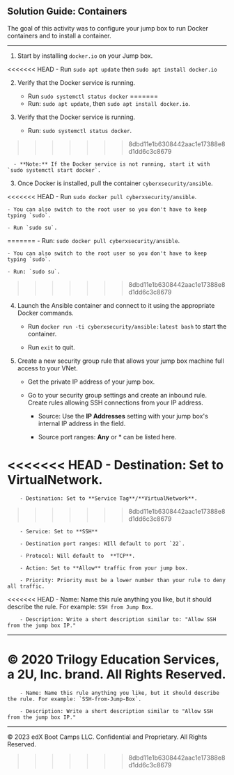 ## Solution Guide: Containers

The goal of this activity was to configure your jump box to run Docker containers and to install a container.

---

1. Start by installing `docker.io` on your Jump box.

<<<<<<< HEAD
    - Run `sudo apt update` then `sudo apt install docker.io`

2. Verify that the Docker service is running.

    - Run `sudo systemctl status docker`
=======
    - Run: `sudo apt update`, then `sudo apt install docker.io`.

2. Verify that the Docker service is running.

    - Run: `sudo systemctl status docker`.
>>>>>>> 8dbd11e1b6308442aac1e17388e8d1dd6c3c8679

      - **Note:** If the Docker service is not running, start it with `sudo systemctl start docker`.

3. Once Docker is installed, pull the container `cyberxsecurity/ansible`.

<<<<<<< HEAD
    - Run `sudo docker pull cyberxsecurity/ansible`.

    - You can also switch to the root user so you don't have to keep typing `sudo`.

    - Run `sudo su`.

=======
    - Run: `sudo docker pull cyberxsecurity/ansible`.

    - You can also switch to the root user so you don't have to keep typing `sudo`.

    - Run: `sudo su`.
>>>>>>> 8dbd11e1b6308442aac1e17388e8d1dd6c3c8679

4. Launch the Ansible container and connect to it using the appropriate Docker commands.

    - Run `docker run -ti cyberxsecurity/ansible:latest bash` to start the container.

    - Run `exit` to quit.

5. Create a new security group rule that allows your jump box machine full access to your VNet.

    - Get the private IP address of your jump box.

    - Go to your security group settings and create an inbound rule. Create rules allowing SSH connections from your IP address.

       - Source: Use the **IP Addresses** setting with your jump box's internal IP address in the field.

        - Source port ranges: **Any** or * can be listed here.

<<<<<<< HEAD
        - Destination: Set to **VirtualNetwork**.
=======
        - Destination: Set to **Service Tag**/**VirtualNetwork**.
>>>>>>> 8dbd11e1b6308442aac1e17388e8d1dd6c3c8679

        - Service: Set to **SSH**

        - Destination port ranges: WIll default to port `22`.

        - Protocol: Will default to  **TCP**.

        - Action: Set to **Allow** traffic from your jump box.

        - Priority: Priority must be a lower number than your rule to deny all traffic.

<<<<<<< HEAD
        - Name: Name this rule anything you like, but it should describe the rule. For example: `SSH from Jump Box`.

        - Description: Write a short description similar to: "Allow SSH from the jump box IP."

---
© 2020 Trilogy Education Services, a 2U, Inc. brand. All Rights Reserved. 
=======
        - Name: Name this rule anything you like, but it should describe the rule. For example: `SSH-from-Jump-Box`.

        - Description: Write a short description similar to "Allow SSH from the jump box IP."

---

© 2023 edX Boot Camps LLC. Confidential and Proprietary. All Rights Reserved. 
>>>>>>> 8dbd11e1b6308442aac1e17388e8d1dd6c3c8679
